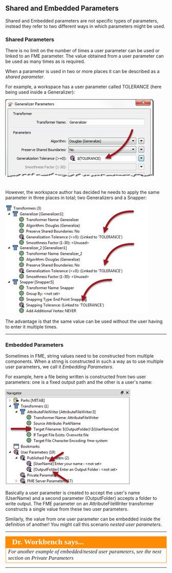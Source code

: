 ## Shared and Embedded Parameters ##

Shared and Embedded parameters are not specific types of parameters, instead they refer to two different ways in which parameters might be used.


### Shared Parameters ###
There is no limit on the number of times a user parameter can be used or linked to an FME parameter. The value obtained from a user parameter can be used as many times as is required.

When a parameter is used in two or more places it can be described as a *shared parameter*.

For example, a workspace has a user parameter called TOLERANCE (here being used inside a Generalizer):

![](./Images/Img1.29.GeneralizerUsingUserParameter.png)

<br>However, the workspace author has decided he needs to apply the same parameter in three places in total; two Generalizers and a Snapper:

![](./Images/Img1.30.SharedToleranceParameter.png)

The advantage is that the same value can be used without the user having to enter it multiple times.

---

### Embedded Parameters ###
Sometimes in FME, string values need to be constructed from multiple components. When a string is constructed in such a way as to use multiple user parameters, we call it *Embedding Parameters*.  

For example, here a file being written is constructed from two user parameters: one is a fixed output path and the other is a user's name:

![](./Images/Img1.31.EmbeddedParameter.png)

Basically a user parameter is created to accept the user's name (UserName) and a second parameter (OutputFolder) accepts a folder to write output. The FME parameter on an AttributeFileWriter transformer constructs a single value from these two user parameters. 

Similarly, the value from one user parameter can be embedded inside the definition of another! You might call this scenario *nested user parameters*. 


---

<!--Person X Says Section-->

<table style="border-spacing: 0px">
<tr>
<td style="vertical-align:middle;background-color:darkorange;border: 2px solid darkorange">
<i class="fa fa-quote-left fa-lg fa-pull-left fa-fw" style="color:white;padding-right: 12px;vertical-align:text-top"></i>
<span style="color:white;font-size:x-large;font-weight: bold;font-family:serif">Dr. Workbench says...</span>
</td>
</tr>

<tr>
<td style="border: 1px solid darkorange">
<span style="font-family:serif; font-style:italic; font-size:larger">
For another example of embedded/nested user parameters, see the next section on Private Parameters
</span>
</td>
</tr>
</table>

---